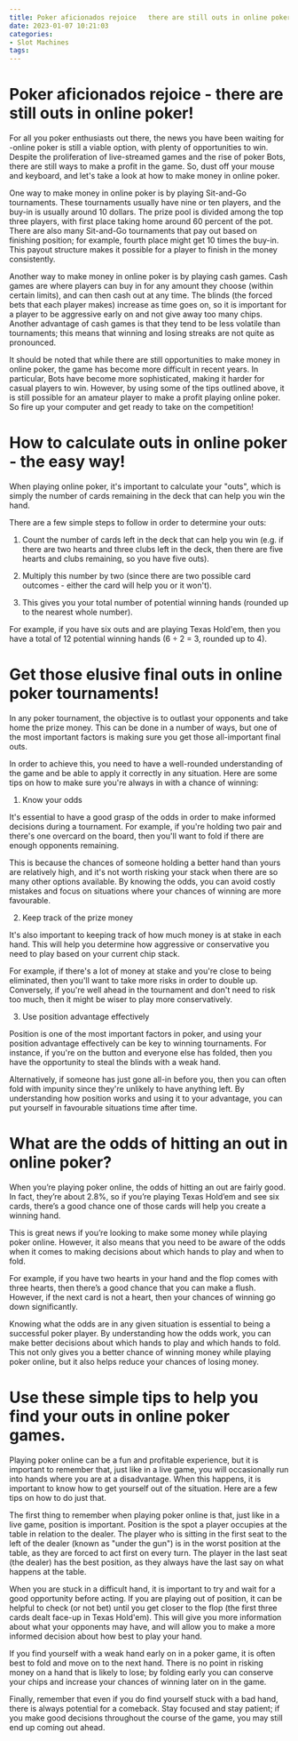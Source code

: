 ```yaml
---
title: Poker aficionados rejoice   there are still outs in online poker!
date: 2023-01-07 10:21:03
categories:
- Slot Machines
tags:
---
```



#  Poker aficionados rejoice - there are still outs in online poker!

For all you poker enthusiasts out there, the news you have been waiting for -online poker is still a viable option, with plenty of opportunities to win. Despite the proliferation of live-streamed games and the rise of poker Bots, there are still ways to make a profit in the game. So, dust off your mouse and keyboard, and let's take a look at how to make money in online poker.

One way to make money in online poker is by playing Sit-and-Go tournaments. These tournaments usually have nine or ten players, and the buy-in is usually around 10 dollars. The prize pool is divided among the top three players, with first place taking home around 60 percent of the pot. There are also many Sit-and-Go tournaments that pay out based on finishing position; for example, fourth place might get 10 times the buy-in. This payout structure makes it possible for a player to finish in the money consistently.

Another way to make money in online poker is by playing cash games. Cash games are where players can buy in for any amount they choose (within certain limits), and can then cash out at any time. The blinds (the forced bets that each player makes) increase as time goes on, so it is important for a player to be aggressive early on and not give away too many chips. Another advantage of cash games is that they tend to be less volatile than tournaments; this means that winning and losing streaks are not quite as pronounced.

It should be noted that while there are still opportunities to make money in online poker, the game has become more difficult in recent years. In particular, Bots have become more sophisticated, making it harder for casual players to win. However, by using some of the tips outlined above, it is still possible for an amateur player to make a profit playing online poker. So fire up your computer and get ready to take on the competition!

#  How to calculate outs in online poker - the easy way!

When playing online poker, it's important to calculate your "outs", which is simply the number of cards remaining in the deck that can help you win the hand. 

There are a few simple steps to follow in order to determine your outs:

1) Count the number of cards left in the deck that can help you win (e.g. if there are two hearts and three clubs left in the deck, then there are five hearts and clubs remaining, so you have five outs).

2) Multiply this number by two (since there are two possible card outcomes - either the card will help you or it won't).

3) This gives you your total number of potential winning hands (rounded up to the nearest whole number).

For example, if you have six outs and are playing Texas Hold'em, then you have a total of 12 potential winning hands (6 ÷ 2 = 3, rounded up to 4).

#  Get those elusive final outs in online poker tournaments!

In any poker tournament, the objective is to outlast your opponents and take home the prize money. This can be done in a number of ways, but one of the most important factors is making sure you get those all-important final outs.

In order to achieve this, you need to have a well-rounded understanding of the game and be able to apply it correctly in any situation. Here are some tips on how to make sure you're always in with a chance of winning:

1) Know your odds

It's essential to have a good grasp of the odds in order to make informed decisions during a tournament. For example, if you're holding two pair and there's one overcard on the board, then you'll want to fold if there are enough opponents remaining.

This is because the chances of someone holding a better hand than yours are relatively high, and it's not worth risking your stack when there are so many other options available. By knowing the odds, you can avoid costly mistakes and focus on situations where your chances of winning are more favourable.

2) Keep track of the prize money

It's also important to keeping track of how much money is at stake in each hand. This will help you determine how aggressive or conservative you need to play based on your current chip stack.

For example, if there's a lot of money at stake and you're close to being eliminated, then you'll want to take more risks in order to double up. Conversely, if you're well ahead in the tournament and don't need to risk too much, then it might be wiser to play more conservatively.

3) Use position advantage effectively

Position is one of the most important factors in poker, and using your position advantage effectively can be key to winning tournaments. For instance, if you're on the button and everyone else has folded, then you have the opportunity to steal the blinds with a weak hand.

Alternatively, if someone has just gone all-in before you, then you can often fold with impunity since they're unlikely to have anything left. By understanding how position works and using it to your advantage, you can put yourself in favourable situations time after time.

#  What are the odds of hitting an out in online poker? 

When you’re playing poker online, the odds of hitting an out are fairly good. In fact, they’re about 2.8%, so if you’re playing Texas Hold’em and see six cards, there’s a good chance one of those cards will help you create a winning hand.

This is great news if you’re looking to make some money while playing poker online. However, it also means that you need to be aware of the odds when it comes to making decisions about which hands to play and when to fold.

For example, if you have two hearts in your hand and the flop comes with three hearts, then there’s a good chance that you can make a flush. However, if the next card is not a heart, then your chances of winning go down significantly.

Knowing what the odds are in any given situation is essential to being a successful poker player. By understanding how the odds work, you can make better decisions about which hands to play and which hands to fold. This not only gives you a better chance of winning money while playing poker online, but it also helps reduce your chances of losing money.

#  Use these simple tips to help you find your outs in online poker games.

Playing poker online can be a fun and profitable experience, but it is important to remember that, just like in a live game, you will occasionally run into hands where you are at a disadvantage. When this happens, it is important to know how to get yourself out of the situation. Here are a few tips on how to do just that.

The first thing to remember when playing poker online is that, just like in a live game, position is important. Position is the spot a player occupies at the table in relation to the dealer. The player who is sitting in the first seat to the left of the dealer (known as "under the gun") is in the worst position at the table, as they are forced to act first on every turn. The player in the last seat (the dealer) has the best position, as they always have the last say on what happens at the table.

When you are stuck in a difficult hand, it is important to try and wait for a good opportunity before acting. If you are playing out of position, it can be helpful to check (or not bet) until you get closer to the flop (the first three cards dealt face-up in Texas Hold'em). This will give you more information about what your opponents may have, and will allow you to make a more informed decision about how best to play your hand.

If you find yourself with a weak hand early on in a poker game, it is often best to fold and move on to the next hand. There is no point in risking money on a hand that is likely to lose; by folding early you can conserve your chips and increase your chances of winning later on in the game.

Finally, remember that even if you do find yourself stuck with a bad hand, there is always potential for a comeback. Stay focused and stay patient; if you make good decisions throughout the course of the game, you may still end up coming out ahead.